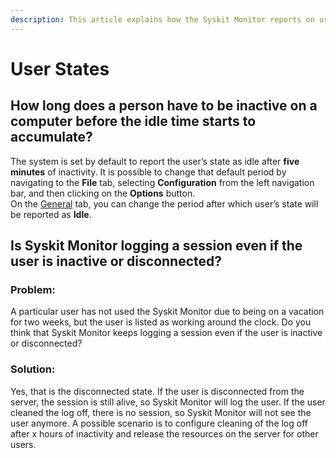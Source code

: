 ```yaml
---
description: This article explains how the Syskit Monitor reports on user states.
---
```


# User States

## How long does a person have to be inactive on a computer before the idle time starts to accumulate?

The system is set by default to report the user’s state as idle after **five minutes** of inactivity. It is possible to change that default period by navigating to the **File** tab, selecting **Configuration** from the left navigation bar, and then clicking on the **Options** button.  
On the [General](../get-to-know-syskit-monitor/backstage-screen/configuration/options.md) tab, you can change the period after which user’s state will be reported as **Idle**.

## Is Syskit Monitor logging a session even if the user is inactive or disconnected?

### Problem:

A particular user has not used the Syskit Monitor due to being on a vacation for two weeks, but the user is listed as working around the clock. Do you think that Syskit Monitor keeps logging a session even if the user is inactive or disconnected?

### Solution:

Yes, that is the disconnected state. If the user is disconnected from the server, the session is still alive, so Syskit Monitor will log the user. If the user cleaned the log off, there is no session, so Syskit Monitor will not see the user anymore. A possible scenario is to configure cleaning of the log off after x hours of inactivity and release the resources on the server for other users.

